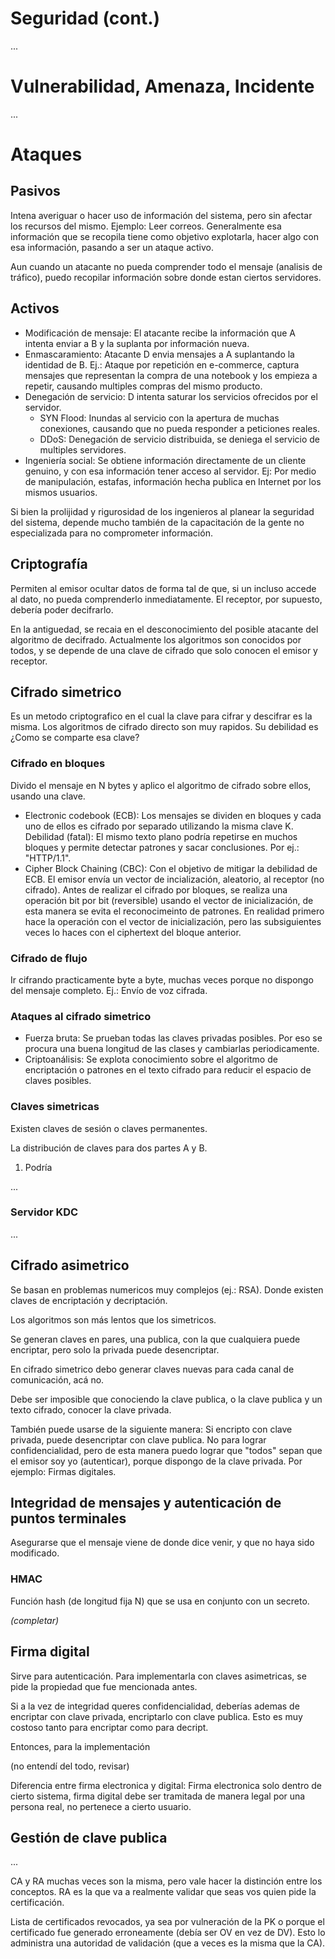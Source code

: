 # Seguridad (cont.)

...

# Vulnerabilidad, Amenaza, Incidente

...

# Ataques

## Pasivos
Intena averiguar o hacer uso de información del sistema, pero sin afectar los recursos del mismo. Ejemplo: Leer correos. Generalmente esa información que se recopila tiene como objetivo explotarla, hacer algo con esa información, pasando a ser un ataque activo.

Aun cuando un atacante no pueda comprender todo el mensaje (analisis de tráfico), puedo recopilar información sobre donde estan ciertos servidores.

## Activos

+ Modificación de mensaje: El atacante recibe la información que A intenta enviar a B y la suplanta por información nueva.
+ Enmascaramiento: Atacante D envia mensajes a A suplantando la identidad de B. Ej.: Ataque por repetición en e-commerce, captura mensajes que representan la compra de una notebook y los empieza a repetir, causando multiples compras del mismo producto.
+ Denegación de servicio: D intenta saturar los servicios ofrecidos por el servidor.
	+ SYN Flood: Inundas al servicio con la apertura de muchas conexiones, causando que no pueda responder a peticiones reales.
	+ DDoS: Denegación de servicio distribuida, se deniega el servicio de multiples servidores.
+ Ingeniería social: Se obtiene información directamente de un cliente genuino, y con esa información tener acceso al servidor. Ej: Por medio de manipulación, estafas, información hecha publica en Internet por los mismos usuarios.

Si bien la prolijidad y rigurosidad de los ingenieros al planear la seguridad del sistema, depende mucho también de la capacitación de la gente no especializada para no comprometer información.

## Criptografía

Permiten al emisor ocultar datos de forma tal de que, si un incluso accede al dato, no pueda comprenderlo inmediatamente. El receptor, por supuesto, debería poder decifrarlo.

En la antiguedad, se recaia en el desconocimiento del posible atacante del algoritmo de decifrado. Actualmente los algoritmos son conocidos por todos, y se depende de una clave de cifrado que solo conocen el emisor y receptor.

## Cifrado simetrico

Es un metodo criptografico en el cual la clave para cifrar y descifrar es la misma. Los algoritmos de cifrado directo son muy rapidos. Su debilidad es ¿Como se comparte esa clave?

### Cifrado en bloques
Divido el mensaje en N bytes y aplico el algoritmo de cifrado sobre ellos, usando una clave.

+ Electronic codebook (ECB): Los mensajes se dividen en bloques y cada uno de ellos es cifrado por separado utilizando la misma clave K. Debilidad (fatal): El mismo texto plano podría repetirse en muchos bloques y permite detectar patrones y sacar conclusiones. Por ej.: "HTTP/1.1".
+ Cipher Block Chaining (CBC): Con el objetivo de mitigar la debilidad de ECB. El emisor envía un vector de incialización, aleatorio, al receptor (no cifrado). Antes de realizar el cifrado por bloques, se realiza una operación bit por bit (reversible) usando el vector de inicialización, de esta manera se evita el reconocimeinto de patrones. En realidad primero hace la operación con el vector de inicialización, pero las subsiguientes veces lo haces con el ciphertext del bloque anterior.

### Cifrado de flujo
Ir cifrando practicamente byte a byte, muchas veces porque no dispongo del mensaje completo. Ej.: Envío de voz cifrada.

### Ataques al cifrado simetrico
+ Fuerza bruta: Se prueban todas las claves privadas posibles. Por eso se procura una buena longitud de las clases y cambiarlas periodicamente.
+ Criptoanálisis: Se explota conocimiento sobre el algoritmo de encriptación o patrones en el texto cifrado para reducir el espacio de claves posibles.

### Claves simetricas
Existen claves de sesión o claves permanentes.

La distribución de claves para dos partes A y B.

1. Podría 

...

### Servidor KDC

...

## Cifrado asimetrico

Se basan en problemas numericos muy complejos (ej.: RSA). Donde existen claves de encriptación y decriptación.

Los algoritmos son más lentos que los simetricos.

Se generan claves en pares, una publica, con la que cualquiera puede encriptar, pero solo la privada puede desencriptar.

En cifrado simetrico debo generar claves nuevas para cada canal de comunicación, acá no.

Debe ser imposible que conociendo la clave publica, o la clave publica y un texto cifrado, conocer la clave privada.

También puede usarse de la siguiente manera: Si encripto con clave privada, puede desencriptar con clave publica. No para lograr confidencialidad, pero de esta manera puedo lograr que "todos" sepan que el emisor soy yo (autenticar), porque dispongo de la clave privada. Por ejemplo: Firmas digitales.

## Integridad de mensajes y autenticación de puntos terminales

Asegurarse que el mensaje viene de donde dice venir, y que no haya sido modificado.

### HMAC

Función hash (de longitud fija N) que se usa en conjunto con un secreto.

_(completar)_

## Firma digital
Sirve para autenticación. Para implementarla con claves asimetricas, se pide la propiedad que fue mencionada antes.

Si a la vez de integridad queres confidencialidad, deberías ademas de encriptar con clave privada, encriptarlo con clave publica. Esto es muy costoso tanto para encriptar como para decript.

Entonces, para la implementación

(no entendí del todo, revisar)

Diferencia entre firma electronica y digital: Firma electronica solo dentro de cierto sistema, firma digital debe ser tramitada de manera legal por una persona real, no pertenece a cierto usuario.

## Gestión de clave publica
...

CA y RA muchas veces son la misma, pero vale hacer la distinción entre los conceptos. RA es la que va a realmente validar que seas vos quien pide la certificación.

Lista de certificados revocados, ya sea por vulneración de la PK o porque el certificado fue generado erroneamente (debía ser OV en vez de DV). Esto lo administra una autoridad de validación (que a veces es la misma que la CA).
